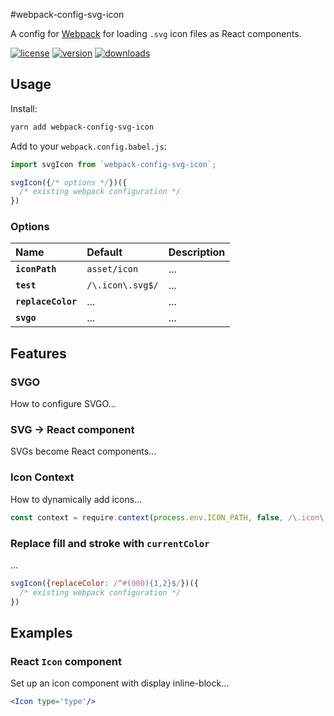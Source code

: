 #webpack-config-svg-icon

A config for [Webpack] for loading `.svg` icon files as React components. 

[![license](http://img.shields.io/npm/l/webpack-config-svg-icon.svg?style=flat)](https://www.npmjs.com/package/webpack-config-svg-icon)
[![version](http://img.shields.io/npm/v/webpack-config-svg-icon.svg?style=flat)](https://www.npmjs.com/package/webpack-config-svg-icon)
[![downloads](http://img.shields.io/npm/dm/webpack-config-svg-icon.svg?style=flat)](https://www.npmjs.com/package/webpack-config-svg-icon)

## Usage

Install:

```sh
yarn add webpack-config-svg-icon
```

Add to your `webpack.config.babel.js`:

```js
import svgIcon from `webpack-config-svg-icon`;

svgIcon({/* options */})({
  /* existing webpack configuration */
})
```

### Options

|Name|Default|Description|
|:---|:------|:----------|
|**`iconPath`**|`asset/icon`|...|
|**`test`**|`/\.icon\.svg$/`|...|
|**`replaceColor`**|...|...|
|**`svgo`**|...|...|

## Features

### SVGO

How to configure SVGO...

### SVG -> React component

SVGs become React components...

### Icon Context

How to dynamically add icons...

```jsx
const context = require.context(process.env.ICON_PATH, false, /\.icon\.svg$/);
```

### Replace fill and stroke with `currentColor`

...

```js
svgIcon({replaceColor: /^#(000){1,2}$/})({
  /* existing webpack configuration */
})
```

## Examples

### React `Icon` component

Set up an icon component with display inline-block...

```jsx
<Icon type='type'/>
```

[webpack]: https://webpack.github.io
